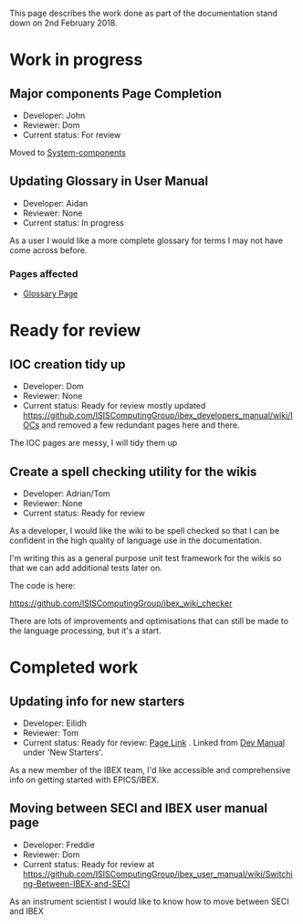 This page describes the work done as part of the documentation stand down on 2nd February 2018.

# Work in progress

## Major components Page Completion

- Developer: John
- Reviewer: Dom
- Current status: For review

Moved to [System-components](System-components)

## Updating Glossary in User Manual
- Developer: Aidan
- Reviewer: None
- Current status: In progress

As a user I would like a more complete glossary for terms I may not have come across before. 

### Pages affected
- [Glossary Page](https://github.com/ISISComputingGroup/ibex_user_manual/wiki/Glossary)

# Ready for review

## IOC creation tidy up
- Developer: Dom
- Reviewer: None
- Current status: Ready for review mostly updated https://github.com/ISISComputingGroup/ibex_developers_manual/wiki/IOCs and removed a few redundant pages here and there.

The IOC pages are messy, I will tidy them up

## Create a spell checking utility for the wikis
- Developer: Adrian/Tom
- Reviewer: None
- Current status: Ready for review

As a developer, I would like the wiki to be spell checked so that I can be confident in the high quality of language use in the documentation.

I'm writing this as a general purpose unit test framework for the wikis so that we can add additional tests later on.

The code is here:

https://github.com/ISISComputingGroup/ibex_wiki_checker

There are lots of improvements and optimisations that can still be made to the language processing, but it's a start.

# Completed work

## Updating info for new starters
- Developer: Eilidh
- Reviewer: Tom
- Current status: Ready for review: [Page Link](https://github.com/ISISComputingGroup/ibex_developers_manual/wiki/New-Starters) . Linked from [Dev Manual](https://github.com/ISISComputingGroup/ibex_developers_manual/wiki) under 'New Starters'.

As a new member of the IBEX team, I'd like accessible and comprehensive info on getting started with EPICS/IBEX. 

## Moving between SECI and IBEX user manual page
- Developer: Freddie
- Reviewer: Dom
- Current status: Ready for review at https://github.com/ISISComputingGroup/ibex_user_manual/wiki/Switching-Between-IBEX-and-SECI

As an instrument scientist I would like to know how to move between SECI and IBEX